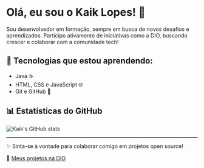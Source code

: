 # Olá, eu sou o Kaik Lopes! 👋

Sou desenvolvedor em formação, sempre em busca de novos desafios e aprendizados. Participo ativamente de iniciativas como a DIO, buscando crescer e colaborar com a comunidade tech!

## 🚀 Tecnologias que estou aprendendo:
- Java ☕
- HTML, CSS e JavaScript 🌐
- Git e GitHub 🔧

## 📊 Estatísticas do GitHub
![Kaik's GitHub stats](https://github-readme-stats.vercel.app/api?username=kaiklopes&show_icons=true&theme=radical)

---

✨ Sinta-se à vontade para colaborar comigo em projetos open source!

🔗 [Meus projetos na DIO](https://web.dio.me/users/kaiklopes)
